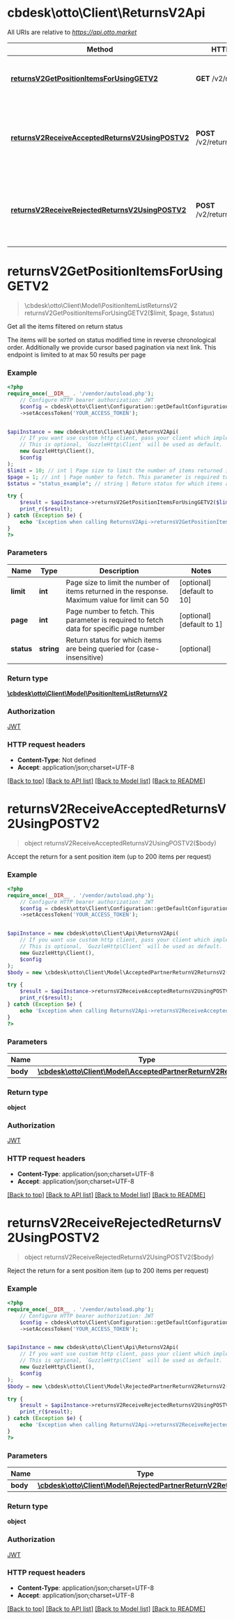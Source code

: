 # cbdesk\otto\Client\ReturnsV2Api

All URIs are relative to *https://api.otto.market*

Method | HTTP request | Description
------------- | ------------- | -------------
[**returnsV2GetPositionItemsForUsingGETV2**](ReturnsV2Api.md#returnsv2getpositionitemsforusinggetv2) | **GET** /v2/returns | Get all the items filtered on return status
[**returnsV2ReceiveAcceptedReturnsV2UsingPOSTV2**](ReturnsV2Api.md#returnsv2receiveacceptedreturnsv2usingpostv2) | **POST** /v2/returns/acceptance | Accept the return for a sent position item (up to 200 items per request)
[**returnsV2ReceiveRejectedReturnsV2UsingPOSTV2**](ReturnsV2Api.md#returnsv2receiverejectedreturnsv2usingpostv2) | **POST** /v2/returns/rejection | Reject the return for a sent position item (up to 200 items per request)

# **returnsV2GetPositionItemsForUsingGETV2**
> \cbdesk\otto\Client\Model\PositionItemListReturnsV2 returnsV2GetPositionItemsForUsingGETV2($limit, $page, $status)

Get all the items filtered on return status

The items will be sorted on status modified time in reverse chronological order. Additionally we provide cursor based pagination via next link. This endpoint is limited to at max 50 results per page

### Example
```php
<?php
require_once(__DIR__ . '/vendor/autoload.php');
    // Configure HTTP bearer authorization: JWT
    $config = cbdesk\otto\Client\Configuration::getDefaultConfiguration()
    ->setAccessToken('YOUR_ACCESS_TOKEN');


$apiInstance = new cbdesk\otto\Client\Api\ReturnsV2Api(
    // If you want use custom http client, pass your client which implements `GuzzleHttp\ClientInterface`.
    // This is optional, `GuzzleHttp\Client` will be used as default.
    new GuzzleHttp\Client(),
    $config
);
$limit = 10; // int | Page size to limit the number of items returned in the response. Maximum value for limit can 50
$page = 1; // int | Page number to fetch. This parameter is required to fetch data for specific page number
$status = "status_example"; // string | Return status for which items are being queried for (case-insensitive)

try {
    $result = $apiInstance->returnsV2GetPositionItemsForUsingGETV2($limit, $page, $status);
    print_r($result);
} catch (Exception $e) {
    echo 'Exception when calling ReturnsV2Api->returnsV2GetPositionItemsForUsingGETV2: ', $e->getMessage(), PHP_EOL;
}
?>
```

### Parameters

Name | Type | Description  | Notes
------------- | ------------- | ------------- | -------------
 **limit** | **int**| Page size to limit the number of items returned in the response. Maximum value for limit can 50 | [optional] [default to 10]
 **page** | **int**| Page number to fetch. This parameter is required to fetch data for specific page number | [optional] [default to 1]
 **status** | **string**| Return status for which items are being queried for (case-insensitive) | [optional]

### Return type

[**\cbdesk\otto\Client\Model\PositionItemListReturnsV2**](../Model/PositionItemListReturnsV2.md)

### Authorization

[JWT](../../README.md#JWT)

### HTTP request headers

 - **Content-Type**: Not defined
 - **Accept**: application/json;charset=UTF-8

[[Back to top]](#) [[Back to API list]](../../README.md#documentation-for-api-endpoints) [[Back to Model list]](../../README.md#documentation-for-models) [[Back to README]](../../README.md)

# **returnsV2ReceiveAcceptedReturnsV2UsingPOSTV2**
> object returnsV2ReceiveAcceptedReturnsV2UsingPOSTV2($body)

Accept the return for a sent position item (up to 200 items per request)

### Example
```php
<?php
require_once(__DIR__ . '/vendor/autoload.php');
    // Configure HTTP bearer authorization: JWT
    $config = cbdesk\otto\Client\Configuration::getDefaultConfiguration()
    ->setAccessToken('YOUR_ACCESS_TOKEN');


$apiInstance = new cbdesk\otto\Client\Api\ReturnsV2Api(
    // If you want use custom http client, pass your client which implements `GuzzleHttp\ClientInterface`.
    // This is optional, `GuzzleHttp\Client` will be used as default.
    new GuzzleHttp\Client(),
    $config
);
$body = new \cbdesk\otto\Client\Model\AcceptedPartnerReturnV2ReturnsV2(); // \cbdesk\otto\Client\Model\AcceptedPartnerReturnV2ReturnsV2 | acceptedPartnerReturn

try {
    $result = $apiInstance->returnsV2ReceiveAcceptedReturnsV2UsingPOSTV2($body);
    print_r($result);
} catch (Exception $e) {
    echo 'Exception when calling ReturnsV2Api->returnsV2ReceiveAcceptedReturnsV2UsingPOSTV2: ', $e->getMessage(), PHP_EOL;
}
?>
```

### Parameters

Name | Type | Description  | Notes
------------- | ------------- | ------------- | -------------
 **body** | [**\cbdesk\otto\Client\Model\AcceptedPartnerReturnV2ReturnsV2**](../Model/AcceptedPartnerReturnV2ReturnsV2.md)| acceptedPartnerReturn |

### Return type

**object**

### Authorization

[JWT](../../README.md#JWT)

### HTTP request headers

 - **Content-Type**: application/json;charset=UTF-8
 - **Accept**: application/json;charset=UTF-8

[[Back to top]](#) [[Back to API list]](../../README.md#documentation-for-api-endpoints) [[Back to Model list]](../../README.md#documentation-for-models) [[Back to README]](../../README.md)

# **returnsV2ReceiveRejectedReturnsV2UsingPOSTV2**
> object returnsV2ReceiveRejectedReturnsV2UsingPOSTV2($body)

Reject the return for a sent position item (up to 200 items per request)

### Example
```php
<?php
require_once(__DIR__ . '/vendor/autoload.php');
    // Configure HTTP bearer authorization: JWT
    $config = cbdesk\otto\Client\Configuration::getDefaultConfiguration()
    ->setAccessToken('YOUR_ACCESS_TOKEN');


$apiInstance = new cbdesk\otto\Client\Api\ReturnsV2Api(
    // If you want use custom http client, pass your client which implements `GuzzleHttp\ClientInterface`.
    // This is optional, `GuzzleHttp\Client` will be used as default.
    new GuzzleHttp\Client(),
    $config
);
$body = new \cbdesk\otto\Client\Model\RejectedPartnerReturnV2ReturnsV2(); // \cbdesk\otto\Client\Model\RejectedPartnerReturnV2ReturnsV2 | rejectedPartnerReturn

try {
    $result = $apiInstance->returnsV2ReceiveRejectedReturnsV2UsingPOSTV2($body);
    print_r($result);
} catch (Exception $e) {
    echo 'Exception when calling ReturnsV2Api->returnsV2ReceiveRejectedReturnsV2UsingPOSTV2: ', $e->getMessage(), PHP_EOL;
}
?>
```

### Parameters

Name | Type | Description  | Notes
------------- | ------------- | ------------- | -------------
 **body** | [**\cbdesk\otto\Client\Model\RejectedPartnerReturnV2ReturnsV2**](../Model/RejectedPartnerReturnV2ReturnsV2.md)| rejectedPartnerReturn |

### Return type

**object**

### Authorization

[JWT](../../README.md#JWT)

### HTTP request headers

 - **Content-Type**: application/json;charset=UTF-8
 - **Accept**: application/json;charset=UTF-8

[[Back to top]](#) [[Back to API list]](../../README.md#documentation-for-api-endpoints) [[Back to Model list]](../../README.md#documentation-for-models) [[Back to README]](../../README.md)

